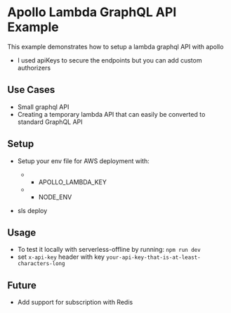 <!--
title: 'AWS Apollo Lambda (NodeJS & Typescript)'
description: 'This example provides a setup for a Lambda Graphql API with apollo'
layout: Doc
framework: v1
platform: AWS
language: nodeJS
priority: 10
authorLink: 'https://github.com/jmpfrazao'
authorName: 'Miguel Frazao'
authorAvatar: 'https://avatars3.githubusercontent.com/u/28927258?s=460&v=4'
-->
# Apollo Lambda GraphQL API Example
This example demonstrates how to setup a lambda graphql API with apollo

- I used apiKeys to secure the endpoints but you can add custom authorizers

## Use Cases
- Small graphql API
- Creating a temporary lambda API that can easily be converted to standard GraphQL API

## Setup
- Setup your env file for AWS deployment with:
  - - APOLLO_LAMBDA_KEY
  - - NODE_ENV

- sls deploy

## Usage
- To test it locally with serverless-offline by running: 
  `npm run dev`
- set `x-api-key` header with key `your-api-key-that-is-at-least-characters-long`

## Future
- Add support for subscription with Redis

